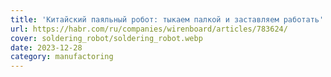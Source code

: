 ```yaml
---
title: 'Китайский паяльный робот: тыкаем палкой и заставляем работать'
url: https://habr.com/ru/companies/wirenboard/articles/783624/
cover: soldering_robot/soldering_robot.webp
date: 2023-12-28
category: manufactoring
---
```

